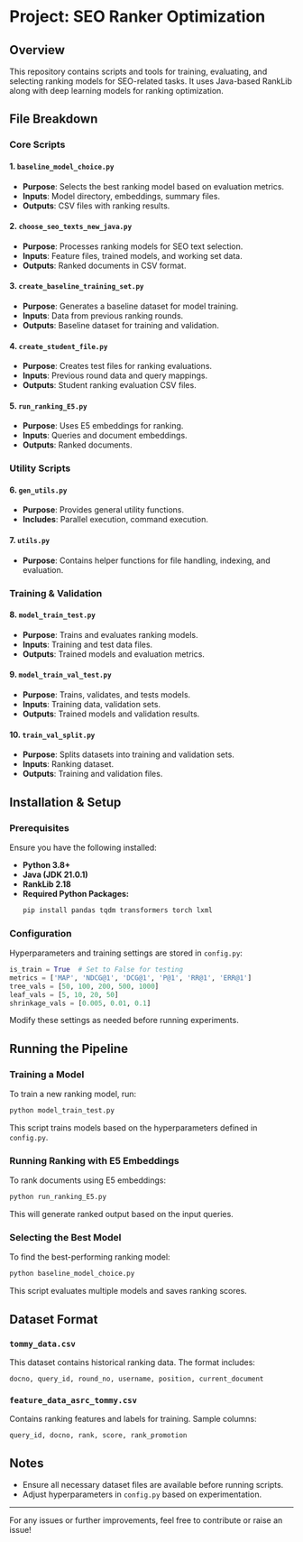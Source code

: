 # Project: SEO Ranker Optimization

## Overview
This repository contains scripts and tools for training, evaluating, and selecting ranking models for SEO-related tasks. It uses Java-based RankLib along with deep learning models for ranking optimization.

## File Breakdown
### Core Scripts
#### 1. `baseline_model_choice.py`
- **Purpose**: Selects the best ranking model based on evaluation metrics.
- **Inputs**: Model directory, embeddings, summary files.
- **Outputs**: CSV files with ranking results.

#### 2. `choose_seo_texts_new_java.py`
- **Purpose**: Processes ranking models for SEO text selection.
- **Inputs**: Feature files, trained models, and working set data.
- **Outputs**: Ranked documents in CSV format.

#### 3. `create_baseline_training_set.py`
- **Purpose**: Generates a baseline dataset for model training.
- **Inputs**: Data from previous ranking rounds.
- **Outputs**: Baseline dataset for training and validation.

#### 4. `create_student_file.py`
- **Purpose**: Creates test files for ranking evaluations.
- **Inputs**: Previous round data and query mappings.
- **Outputs**: Student ranking evaluation CSV files.

#### 5. `run_ranking_E5.py`
- **Purpose**: Uses E5 embeddings for ranking.
- **Inputs**: Queries and document embeddings.
- **Outputs**: Ranked documents.

### Utility Scripts
#### 6. `gen_utils.py`
- **Purpose**: Provides general utility functions.
- **Includes**: Parallel execution, command execution.

#### 7. `utils.py`
- **Purpose**: Contains helper functions for file handling, indexing, and evaluation.

### Training & Validation
#### 8. `model_train_test.py`
- **Purpose**: Trains and evaluates ranking models.
- **Inputs**: Training and test data files.
- **Outputs**: Trained models and evaluation metrics.

#### 9. `model_train_val_test.py`
- **Purpose**: Trains, validates, and tests models.
- **Inputs**: Training data, validation sets.
- **Outputs**: Trained models and validation results.

#### 10. `train_val_split.py`
- **Purpose**: Splits datasets into training and validation sets.
- **Inputs**: Ranking dataset.
- **Outputs**: Training and validation files.

## Installation & Setup
### Prerequisites
Ensure you have the following installed:
- **Python 3.8+**
- **Java (JDK 21.0.1)**
- **RankLib 2.18**
- **Required Python Packages:**
  ```bash
  pip install pandas tqdm transformers torch lxml
  ```

### Configuration
Hyperparameters and training settings are stored in `config.py`:
```python
is_train = True  # Set to False for testing
metrics = ['MAP', 'NDCG@1', 'DCG@1', 'P@1', 'RR@1', 'ERR@1']
tree_vals = [50, 100, 200, 500, 1000]
leaf_vals = [5, 10, 20, 50]
shrinkage_vals = [0.005, 0.01, 0.1]
```
Modify these settings as needed before running experiments.

## Running the Pipeline
### Training a Model
To train a new ranking model, run:
```bash
python model_train_test.py
```
This script trains models based on the hyperparameters defined in `config.py`.

### Running Ranking with E5 Embeddings
To rank documents using E5 embeddings:
```bash
python run_ranking_E5.py
```
This will generate ranked output based on the input queries.

### Selecting the Best Model
To find the best-performing ranking model:
```bash
python baseline_model_choice.py
```
This script evaluates multiple models and saves ranking scores.

## Dataset Format
### `tommy_data.csv`
This dataset contains historical ranking data. The format includes:
```
docno, query_id, round_no, username, position, current_document
```
### `feature_data_asrc_tommy.csv`
Contains ranking features and labels for training. Sample columns:
```
query_id, docno, rank, score, rank_promotion
```

## Notes
- Ensure all necessary dataset files are available before running scripts.
- Adjust hyperparameters in `config.py` based on experimentation.

---
For any issues or further improvements, feel free to contribute or raise an issue!
